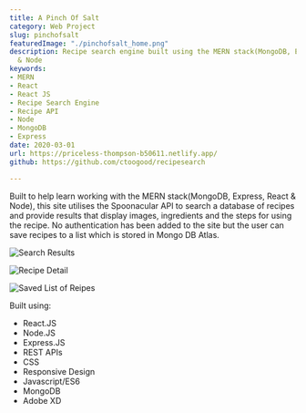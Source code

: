 ```yaml
---
title: A Pinch Of Salt
category: Web Project
slug: pinchofsalt
featuredImage: "./pinchofsalt_home.png"
description: Recipe search engine built using the MERN stack(MongoDB, Express, React
  & Node
keywords:
- MERN
- React
- React JS
- Recipe Search Engine
- Recipe API
- Node
- MongoDB
- Express
date: 2020-03-01
url: https://priceless-thompson-b50611.netlify.app/
github: https://github.com/ctoogood/recipesearch

---
```

Built to help learn working with the MERN stack(MongoDB, Express, React & Node), this site utilises the Spoonacular API to search a database of recipes and provide results that display images, ingredients and the steps for using the recipe. No authentication has been added to the site but the user can save recipes to a list which is stored in Mongo DB Atlas.

![Search Results](https://res.cloudinary.com/dhat0b0ey/image/upload/v1589093306/portfolio/latestimages/pinchofsalt_search_ez8hxc.png)

![Recipe Detail](https://res.cloudinary.com/dhat0b0ey/image/upload/v1589093319/portfolio/latestimages/pinchofsalt_recipe_qvlq7j.png)

![Saved List of Reipes](https://res.cloudinary.com/dhat0b0ey/image/upload/v1589093332/portfolio/latestimages/pinchofsalt_list_oqlmds.png)

Built using:

* React.JS
* Node.JS
* Express.JS
* REST APIs
* CSS
* Responsive Design
* Javascript/ES6
* MongoDB
* Adobe XD